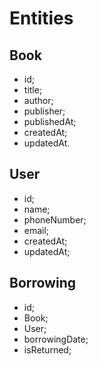 # Entities

## Book
* id;
* title;
* author;
* publisher;
* publishedAt;
* createdAt;
* updatedAt.

## User
* id;
* name;
* phoneNumber;
* email;
* createdAt;
* updatedAt;

## Borrowing
* id;
* Book;
* User;
* borrowingDate;
* isReturned;

